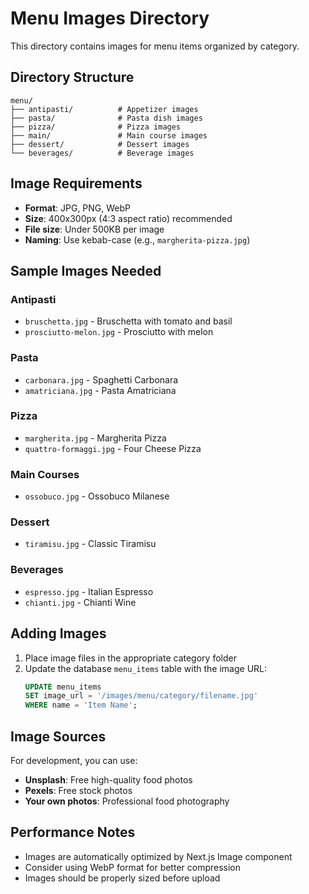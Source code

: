 # Menu Images Directory

This directory contains images for menu items organized by category.

## Directory Structure

```
menu/
├── antipasti/          # Appetizer images
├── pasta/              # Pasta dish images
├── pizza/              # Pizza images
├── main/               # Main course images
├── dessert/            # Dessert images
└── beverages/          # Beverage images
```

## Image Requirements

- **Format**: JPG, PNG, WebP
- **Size**: 400x300px (4:3 aspect ratio) recommended
- **File size**: Under 500KB per image
- **Naming**: Use kebab-case (e.g., `margherita-pizza.jpg`)

## Sample Images Needed

### Antipasti
- `bruschetta.jpg` - Bruschetta with tomato and basil
- `prosciutto-melon.jpg` - Prosciutto with melon

### Pasta
- `carbonara.jpg` - Spaghetti Carbonara
- `amatriciana.jpg` - Pasta Amatriciana

### Pizza
- `margherita.jpg` - Margherita Pizza
- `quattro-formaggi.jpg` - Four Cheese Pizza

### Main Courses
- `ossobuco.jpg` - Ossobuco Milanese

### Dessert
- `tiramisu.jpg` - Classic Tiramisu

### Beverages
- `espresso.jpg` - Italian Espresso
- `chianti.jpg` - Chianti Wine

## Adding Images

1. Place image files in the appropriate category folder
2. Update the database `menu_items` table with the image URL:
   ```sql
   UPDATE menu_items 
   SET image_url = '/images/menu/category/filename.jpg' 
   WHERE name = 'Item Name';
   ```

## Image Sources

For development, you can use:
- **Unsplash**: Free high-quality food photos
- **Pexels**: Free stock photos
- **Your own photos**: Professional food photography

## Performance Notes

- Images are automatically optimized by Next.js Image component
- Consider using WebP format for better compression
- Images should be properly sized before upload